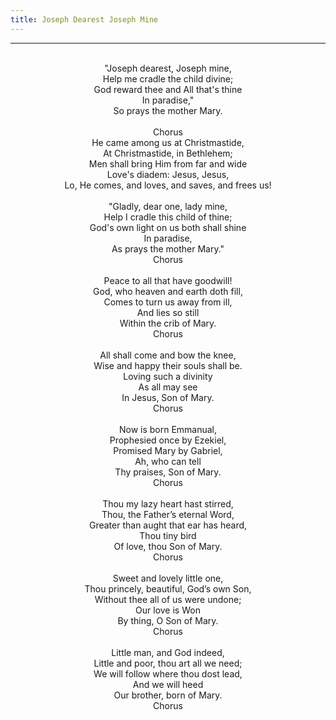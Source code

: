 ```yaml
---
title: Joseph Dearest Joseph Mine
---
```


---
<center>
<br/>
"Joseph dearest, Joseph mine,<br/>
Help me cradle the child divine;<br/>
God reward thee and All that's thine<br/>
In paradise,"<br/>
So prays the mother Mary.<br/>
<br/>
Chorus<br/>
He came among us at Christmastide,<br/>
At Christmastide, in Bethlehem;<br/>
Men shall bring Him from far and wide<br/>
Love's diadem: Jesus, Jesus,<br/>
Lo, He comes, and loves, and saves, and frees us!<br/>
<br/>
"Gladly, dear one, lady mine,<br/>
Help I cradle this child of thine;<br/>
God's own light on us both shall shine<br/>
In paradise,<br/>
As prays the mother Mary."<br/>
Chorus<br/>
<br/>
Peace to all that have goodwill!<br/>
God, who heaven and earth doth fill,<br/>
Comes to turn us away from ill,<br/>
And lies so still<br/>
Within the crib of Mary.<br/>
Chorus<br/>
<br/>
All shall come and bow the knee,<br/>
Wise and happy their souls shall be.<br/>
Loving such a divinity<br/>
As all may see<br/>
In Jesus, Son of Mary.<br/>
Chorus<br/>
<br/>
Now is born Emmanual,<br/>
Prophesied once by Ezekiel,<br/>
Promised Mary by Gabriel,<br/>
Ah, who can tell<br/>
Thy praises, Son of Mary.<br/>
Chorus <br/>
<br/>
Thou my lazy heart hast stirred,<br/>
Thou, the Father’s eternal Word,<br/>
Greater than aught that ear has heard,<br/>
Thou tiny bird<br/>
Of love, thou Son of Mary.<br/>
Chorus<br/>
<br/>
Sweet and lovely little one,<br/>
Thou princely, beautiful, God’s own Son,<br/>
Without thee all of us were undone;<br/>
Our love is Won<br/>
By thing, O Son of Mary.<br/>
Chorus<br/>
<br/>
Little man, and God indeed,<br/>
Little and poor, thou art all we need;<br/>
We will follow where thou dost lead,<br/>
And we will heed<br/>
Our brother, born of Mary.<br/>
Chorus<br/>

</center>